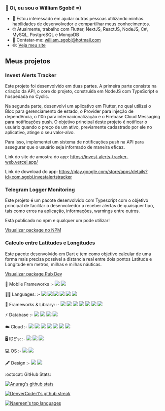 ### :wave: Oi, eu sou o William Sgobi! =)
- :eyes: Estou interessado em ajudar outras pessoas utilizando minhas habilidades de desenvolvedor e compartilhar meus conhecimentos.
- :nerd_face: Atualmente, trabalho com Flutter, NextJS, ReactJS, NodeJS, C#, MySQL, PostgreSQL e MongoDB
- :email: Contatar-me: william_sgobi@hotmail.com
- 🌐: [Veja meu site](https://williamsgobi.dev.br/)

## Meus projetos

### Invest Alerts Tracker
Este projeto foi desenvolvido em duas partes. A primeira parte consiste na criação da API, o core do projeto, construída em NodeJS com TypeScript e hospedada no Cyclic. 

Na segunda parte, desenvolvi um aplicativo em Flutter, no qual utilizei o Bloc para gerenciamento de estado, o Provider para injeção de dependência, o l10n para internacionalização e o Firebase Cloud Messaging para notificações push. O objetivo principal deste projeto é notificar o usuário quando o preço de um ativo, previamente cadastrado por ele no aplicativo, atinge o seu valor-alvo. 

Para isso, implementei um sistema de notificações push na API para assegurar que o usuário seja informado de maneira eficaz.

Link do site de amostra do app: https://invest-alerts-tracker-web.vercel.app/

Link de download do app: https://play.google.com/store/apps/details?id=com.sgobi.investalertstracker

### Telegram Logger Monitoring

Este projeto é um pacote desenvolvido com Typescript com o objetivo principal de facilitar o desenvolvedor a receber alertas de quaisquer tipo, tais como erros na aplicação, informações, warnings entre outros.

Está publicado no npm e qualquer um pode utilizar!

[Visualizar package no NPM](https://www.npmjs.com/package/telegram-logger-monitoring)

### Calculo entre Latitudes e Longitudes
Este pacote desenvolvido em Dart e tem como objetivo calcular de uma forma mais precisa possível a distancia real entre dois pontos Latitude e Longitude em metros, milhas e milhas náuticas.

[Visualizar package Pub Dev](https://pub.dev/packages/calc_lat_long)

:iphone: Mobile Frameworks
:-
<img src="https://img.shields.io/badge/Flutter-02569B?style=for-the-badge&logo=flutter&logoColor=white" /> <img src="https://img.shields.io/badge/React_Native-20232A?style=for-the-badge&logo=react&logoColor=61DAFB" /> 

:technologist: Languages:
:-
<img src="https://img.shields.io/badge/Dart-0175C2?style=for-the-badge&logo=dart&logoColor=white" /> <img src="https://img.shields.io/badge/JavaScript-323330?style=for-the-badge&logo=javascript&logoColor=F7DF1E" /> <img src="https://img.shields.io/badge/C%23-239120?style=for-the-badge&logo=c-sharp&logoColor=white" /> <img src="https://img.shields.io/badge/HTML5-E34F26?style=for-the-badge&logo=html5&logoColor=white" /> <img src="https://img.shields.io/badge/CSS3-1572B6?style=for-the-badge&logo=css3&logoColor=white" /> <img src="https://img.shields.io/badge/json-5E5C5C?style=for-the-badge&logo=json&logoColor=white" />

:rocket: Frameworks & Library:
:-
<img src="https://img.shields.io/badge/React-20232A?style=for-the-badge&logo=react&logoColor=61DAFB" /> <img src="https://img.shields.io/badge/next.js-000000?style=for-the-badge&logo=nextdotjs&logoColor=white" /> <img src="https://img.shields.io/badge/Node.js-339933?style=for-the-badge&logo=nodedotjs&logoColor=white" /> <img src="https://img.shields.io/badge/.NET-512BD4?style=for-the-badge&logo=dotnet&logoColor=white" /> <img src="https://img.shields.io/badge/jQuery-0769AD?style=for-the-badge&logo=jquery&logoColor=white" /> <img src="https://img.shields.io/badge/Hasura-1EB4D4?style=for-the-badge&logo=hasura&logoColor=white" /> <img src="https://img.shields.io/badge/Insomnia-5849be?style=for-the-badge&logo=Insomnia&logoColor=white" />

:zap: Database
:-
<img src="https://img.shields.io/badge/MongoDB-4EA94B?style=for-the-badge&logo=mongodb&logoColor=white" /> <img src="https://img.shields.io/badge/firebase-ffca28?style=for-the-badge&logo=firebase&logoColor=black" /> <img src="https://img.shields.io/badge/MySQL-005C84?style=for-the-badge&logo=mysql&logoColor=white" /> <img src="https://img.shields.io/badge/PostgreSQL-316192?style=for-the-badge&logo=postgresql&logoColor=white" />

:cloud: Cloud
:-
<img src="https://img.shields.io/badge/Netlify-00C7B7?style=for-the-badge&logo=netlify&logoColor=white" /> <img src="https://img.shields.io/badge/Render-46E3B7?style=for-the-badge&logo=render&logoColor=white" /> <img src="https://img.shields.io/badge/Vercel-000000?style=for-the-badge&logo=vercel&logoColor=white" /> <img src="https://img.shields.io/badge/microsoft%20azure-0089D6?style=for-the-badge&logo=microsoft-azure&logoColor=white" /> <img src="https://img.shields.io/badge/Heroku-430098?style=for-the-badge&logo=heroku&logoColor=white" /> <img src="https://img.shields.io/badge/Google_Cloud-4285F4?style=for-the-badge&logo=google-cloud&logoColor=white" /> <img src="https://img.shields.io/badge/Azure_DevOps-0078D7?style=for-the-badge&logo=azure-devops&logoColor=white" />

:desktop_computer: IDE's:
:-
<img src="https://img.shields.io/badge/Android_Studio-3DDC84?style=for-the-badge&logo=android-studio&logoColor=white" /> <img src="https://img.shields.io/badge/VSCode-0078D4?style=for-the-badge&logo=visual%20studio%20code&logoColor=white" /> <img src="https://img.shields.io/badge/Visual_Studio-5C2D91?style=for-the-badge&logo=visual%20studio&logoColor=white" />

:computer: OS
:-
<img src="https://img.shields.io/badge/Windows-0078D6?style=for-the-badge&logo=windows&logoColor=white" /> <img src="https://img.shields.io/badge/Android-3DDC84?style=for-the-badge&logo=android&logoColor=white" />

:fountain_pen: Design
:-
<img src="https://img.shields.io/badge/Adobe%20XD-470137?style=for-the-badge&logo=Adobe%20XD&logoColor=#FF61F6" /> <img src="https://img.shields.io/badge/Figma-F24E1E?style=for-the-badge&logo=figma&logoColor=white" />


:octocat: GitHub Stats:

[![Anurag's github stats](https://github-readme-stats.vercel.app/api?username=willsgobi&theme=dracula)](https://github.com/anuraghazra/github-readme-stats)

[![DenverCoder1's github streak](https://github-readme-streak-stats.herokuapp.com/?user=willsgobi&theme=dracula)](https://github.com/DenverCoder1/github-readme-streak-stats)

[![Naereen's top languages](https://github-readme-stats.vercel.app/api/top-langs/?username=willsgobi&theme=dracula)](https://github.com/anuraghazra/github-readme-stats) 

<!---
willsgobi/willsgobi is a ✨ special ✨ repository because its `README.md` (this file) appears on your GitHub profile.
You can click the Preview link to take a look at your changes.
--->
